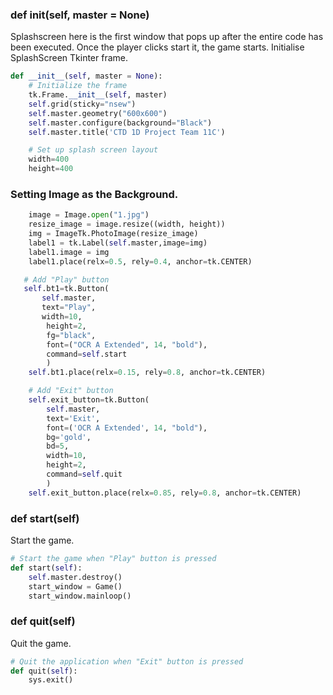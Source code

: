 ### def __init__(self, master = None)
Splashscreen here is the first window that pops up after the entire code has been executed. Once the player clicks start it, the game starts. 
Initialise SplashScreen Tkinter frame.
``` py 
def __init__(self, master = None):
    # Initialize the frame
    tk.Frame.__init__(self, master)
    self.grid(sticky="nsew")
    self.master.geometry("600x600")
    self.master.configure(background="Black")
    self.master.title('CTD 1D Project Team 11C')    

    # Set up splash screen layout    
    width=400
    height=400  
```
### Setting Image as the Background.
``` py 
    image = Image.open("1.jpg")
    resize_image = image.resize((width, height))
    img = ImageTk.PhotoImage(resize_image)
    label1 = tk.Label(self.master,image=img)
    label1.image = img
    label1.place(relx=0.5, rely=0.4, anchor=tk.CENTER)

   # Add "Play" button 
   self.bt1=tk.Button(
       self.master,
       text="Play",
       width=10,
        height=2,
        fg="black",
        font=("OCR A Extended", 14, "bold"),
        command=self.start
        )
    self.bt1.place(relx=0.15, rely=0.8, anchor=tk.CENTER)

    # Add "Exit" button        
    self.exit_button=tk.Button(
        self.master,
        text='Exit',
        font=('OCR A Extended', 14, "bold"), 
        bg='gold', 
        bd=5, 
        width=10,
        height=2,
        command=self.quit
        )
    self.exit_button.place(relx=0.85, rely=0.8, anchor=tk.CENTER)
```
### def start(self)
Start the game.
``` py
# Start the game when "Play" button is pressed
def start(self):
    self.master.destroy()
    start_window = Game()
    start_window.mainloop()
```

### def quit(self)
Quit the game.
```py
# Quit the application when "Exit" button is pressed
def quit(self):
    sys.exit()
```
